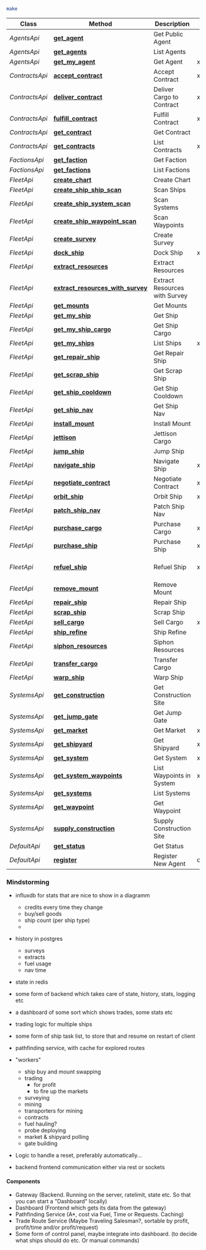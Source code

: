 


```sh
make
```



| Class          | Method                                                                              | Description                   | sdk      | redis                  | postgres |
| -------------- | ----------------------------------------------------------------------------------- | ----------------------------- | -------- | ---------------------- | -------- |
| *AgentsApi*    | [**get_agent**](docs/AgentsApi.md#get_agent)                                        | Get Public Agent              |
| *AgentsApi*    | [**get_agents**](docs/AgentsApi.md#get_agents)                                      | List Agents                   |
| *AgentsApi*    | [**get_my_agent**](docs/AgentsApi.md#get_my_agent)                                  | Get Agent                     | x        | x                      |
| *ContractsApi* | [**accept_contract**](docs/ContractsApi.md#accept_contract)                         | Accept Contract               | x        |
| *ContractsApi* | [**deliver_contract**](docs/ContractsApi.md#deliver_contract)                       | Deliver Cargo to Contract     | x        |
| *ContractsApi* | [**fulfill_contract**](docs/ContractsApi.md#fulfill_contract)                       | Fulfill Contract              | x        |
| *ContractsApi* | [**get_contract**](docs/ContractsApi.md#get_contract)                               | Get Contract                  |
| *ContractsApi* | [**get_contracts**](docs/ContractsApi.md#get_contracts)                             | List Contracts                | x        |
| *FactionsApi*  | [**get_faction**](docs/FactionsApi.md#get_faction)                                  | Get Faction                   |
| *FactionsApi*  | [**get_factions**](docs/FactionsApi.md#get_factions)                                | List Factions                 |
| *FleetApi*     | [**create_chart**](docs/FleetApi.md#create_chart)                                   | Create Chart                  |
| *FleetApi*     | [**create_ship_ship_scan**](docs/FleetApi.md#create_ship_ship_scan)                 | Scan Ships                    |
| *FleetApi*     | [**create_ship_system_scan**](docs/FleetApi.md#create_ship_system_scan)             | Scan Systems                  |
| *FleetApi*     | [**create_ship_waypoint_scan**](docs/FleetApi.md#create_ship_waypoint_scan)         | Scan Waypoints                |
| *FleetApi*     | [**create_survey**](docs/FleetApi.md#create_survey)                                 | Create Survey                 |
| *FleetApi*     | [**dock_ship**](docs/FleetApi.md#dock_ship)                                         | Dock Ship                     | x        | x                      |
| *FleetApi*     | [**extract_resources**](docs/FleetApi.md#extract_resources)                         | Extract Resources             |
| *FleetApi*     | [**extract_resources_with_survey**](docs/FleetApi.md#extract_resources_with_survey) | Extract Resources with Survey |
| *FleetApi*     | [**get_mounts**](docs/FleetApi.md#get_mounts)                                       | Get Mounts                    |
| *FleetApi*     | [**get_my_ship**](docs/FleetApi.md#get_my_ship)                                     | Get Ship                      |
| *FleetApi*     | [**get_my_ship_cargo**](docs/FleetApi.md#get_my_ship_cargo)                         | Get Ship Cargo                |
| *FleetApi*     | [**get_my_ships**](docs/FleetApi.md#get_my_ships)                                   | List Ships                    | x        | x                      |
| *FleetApi*     | [**get_repair_ship**](docs/FleetApi.md#get_repair_ship)                             | Get Repair Ship               |
| *FleetApi*     | [**get_scrap_ship**](docs/FleetApi.md#get_scrap_ship)                               | Get Scrap Ship                |
| *FleetApi*     | [**get_ship_cooldown**](docs/FleetApi.md#get_ship_cooldown)                         | Get Ship Cooldown             |
| *FleetApi*     | [**get_ship_nav**](docs/FleetApi.md#get_ship_nav)                                   | Get Ship Nav                  |
| *FleetApi*     | [**install_mount**](docs/FleetApi.md#install_mount)                                 | Install Mount                 |
| *FleetApi*     | [**jettison**](docs/FleetApi.md#jettison)                                           | Jettison Cargo                |
| *FleetApi*     | [**jump_ship**](docs/FleetApi.md#jump_ship)                                         | Jump Ship                     |
| *FleetApi*     | [**navigate_ship**](docs/FleetApi.md#navigate_ship)                                 | Navigate Ship                 | x        | x                      |
| *FleetApi*     | [**negotiate_contract**](docs/FleetApi.md#negotiate_contract)                       | Negotiate Contract            | x        |
| *FleetApi*     | [**orbit_ship**](docs/FleetApi.md#orbit_ship)                                       | Orbit Ship                    | x        | x                      |
| *FleetApi*     | [**patch_ship_nav**](docs/FleetApi.md#patch_ship_nav)                               | Patch Ship Nav                |
| *FleetApi*     | [**purchase_cargo**](docs/FleetApi.md#purchase_cargo)                               | Purchase Cargo                | x        | x                      |
| *FleetApi*     | [**purchase_ship**](docs/FleetApi.md#purchase_ship)                                 | Purchase Ship                 | x        | x                      |
| *FleetApi*     | [**refuel_ship**](docs/FleetApi.md#refuel_ship)                                     | Refuel Ship                   | x        | x, cargo not returned? |
| *FleetApi*     | [**remove_mount**](docs/FleetApi.md#remove_mount)                                   | Remove Mount                  |
| *FleetApi*     | [**repair_ship**](docs/FleetApi.md#repair_ship)                                     | Repair Ship                   |
| *FleetApi*     | [**scrap_ship**](docs/FleetApi.md#scrap_ship)                                       | Scrap Ship                    |
| *FleetApi*     | [**sell_cargo**](docs/FleetApi.md#sell_cargo)                                       | Sell Cargo                    | x        | x                      |
| *FleetApi*     | [**ship_refine**](docs/FleetApi.md#ship_refine)                                     | Ship Refine                   |
| *FleetApi*     | [**siphon_resources**](docs/FleetApi.md#siphon_resources)                           | Siphon Resources              |
| *FleetApi*     | [**transfer_cargo**](docs/FleetApi.md#transfer_cargo)                               | Transfer Cargo                |
| *FleetApi*     | [**warp_ship**](docs/FleetApi.md#warp_ship)                                         | Warp Ship                     |
| *SystemsApi*   | [**get_construction**](docs/SystemsApi.md#get_construction)                         | Get Construction Site         |
| *SystemsApi*   | [**get_jump_gate**](docs/SystemsApi.md#get_jump_gate)                               | Get Jump Gate                 |
| *SystemsApi*   | [**get_market**](docs/SystemsApi.md#get_market)                                     | Get Market                    | x        | x                      |
| *SystemsApi*   | [**get_shipyard**](docs/SystemsApi.md#get_shipyard)                                 | Get Shipyard                  | x        | x                      |
| *SystemsApi*   | [**get_system**](docs/SystemsApi.md#get_system)                                     | Get System                    | x        | x                      |
| *SystemsApi*   | [**get_system_waypoints**](docs/SystemsApi.md#get_system_waypoints)                 | List Waypoints in System      | x        | x                      |
| *SystemsApi*   | [**get_systems**](docs/SystemsApi.md#get_systems)                                   | List Systems                  |
| *SystemsApi*   | [**get_waypoint**](docs/SystemsApi.md#get_waypoint)                                 | Get Waypoint                  |
| *SystemsApi*   | [**supply_construction**](docs/SystemsApi.md#supply_construction)                   | Supply Construction Site      |
| *DefaultApi*   | [**get_status**](docs/DefaultApi.md#get_status)                                     | Get Status                    |          |
| *DefaultApi*   | [**register**](docs/DefaultApi.md#register)                                         | Register New Agent            | outdated |



### Mindstorming

- influxdb for stats that are nice to show in a diagramm
  - credits every time they change
  - buy/sell goods
  - ship count (per ship type)
  - 
- history in postgres
  - surveys
  - extracts
  - fuel usage
  - nav time
- state in redis

- some form of backend which takes care of state, history, stats, logging etc
- a dashboard of some sort which shows trades, some stats etc

- trading logic for multiple ships

- some form of ship task list, to store that and resume on restart of client

- pathfinding service, with cache for explored routes

- "workers"
  - ship buy and mount swapping
  - trading
    - for profit
    - to fire up the markets
  - surveying
  - mining
  - transporters for mining
  - contracts
  - fuel hauling?
  - probe deploying
  - market & shipyard polling
  - gate building

- Logic to handle a reset, preferably automatically...

- backend frontend communication either via rest or sockets

#### Components
- Gateway (Backend. Running on the server, ratelimit, state etc. So that you can start a "Dashboard" locally)
- Dashboard (Frontend which gets its data from the gateway)
- Pathfinding Service (A*, cost via Fuel, Time or Requests. Caching)
- Trade Route Service (Maybe Traveling Salesman?, sortable by profit, profit/time and/or profit/request)
- Some form of control panel, maybe integrate into dashboard. (to decide what ships should do etc. Or manual commands)
